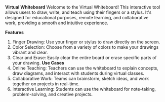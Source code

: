**Virtual Whiteboard**
Welcome to the Virtual Whiteboard! This interactive tool allows users to draw, write, and teach using their fingers or a stylus. It's designed for educational purposes, remote learning, and collaborative work, providing a smooth and intuitive experience.

**Features**
  1. Finger Drawing: Use your finger or stylus to draw directly on the screen.
  2. Color Selection: Choose from a variety of colors to make your drawings vibrant and clear.
  3. Clear and Erase: Easily clear the entire board or erase specific parts of your drawing.
**Use Cases**
  1. Online Teaching: Teachers can use the whiteboard to explain concepts, draw diagrams, and interact with students during virtual classes.
  2. Collaborative Work: Teams can brainstorm, sketch ideas, and work together on projects in real-time.
  3. Interactive Learning: Students can use the whiteboard for note-taking, problem-solving, and creative projects.

